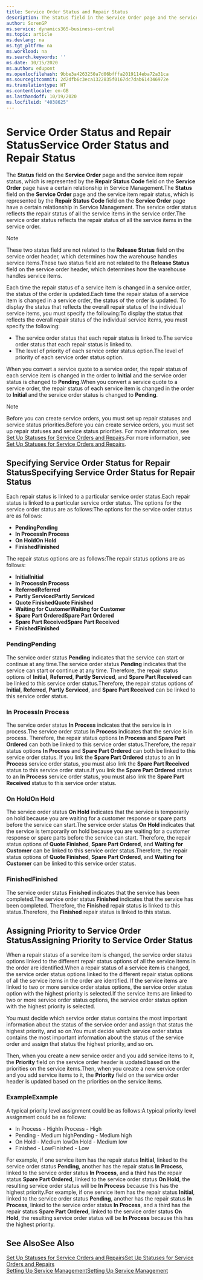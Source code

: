 ```yaml
---
title: Service Order Status and Repair Status
description: The Status field in the Service Order page and the service item repair status, which is represented by the Repair Status Code field in the Service Order page have a certain relationship in Service Management. The service order status reflects the repair status of all the service items in the service order.
author: SorenGP
ms.service: dynamics365-business-central
ms.topic: article
ms.devlang: na
ms.tgt_pltfrm: na
ms.workload: na
ms.search.keywords: ''
ms.date: 10/15/2020
ms.author: edupont
ms.openlocfilehash: 9bbe3a4263250a7d06bfffa2019114eba72a31ca
ms.sourcegitcommit: 2d2dfb6c3eca1322835f0167dc7dab614346972e
ms.translationtype: HT
ms.contentlocale: en-GB
ms.lasthandoff: 10/19/2020
ms.locfileid: "4038625"
---
```

# <a name="service-order-status-and-repair-status"></a><span data-ttu-id="091a1-104">Service Order Status and Repair Status</span><span class="sxs-lookup"><span data-stu-id="091a1-104">Service Order Status and Repair Status</span></span>

<span data-ttu-id="091a1-105">The **Status** field on the **Service Order** page and the service item repair status, which is represented by the **Repair Status Code** field on the **Service Order** page have a certain relationship in Service Management.</span><span class="sxs-lookup"><span data-stu-id="091a1-105">The **Status** field on the **Service Order** page and the service item repair status, which is represented by the **Repair Status Code** field on the **Service Order** page have a certain relationship in Service Management.</span></span> <span data-ttu-id="091a1-106">The service order status reflects the repair status of all the service items in the service order.</span><span class="sxs-lookup"><span data-stu-id="091a1-106">The service order status reflects the repair status of all the service items in the service order.</span></span>  

> [!NOTE]  
> <span data-ttu-id="091a1-107">These two status field are not related to the **Release Status** field on the service order header, which determines how the warehouse handles service items.</span><span class="sxs-lookup"><span data-stu-id="091a1-107">These two status field are not related to the **Release Status** field on the service order header, which determines how the warehouse handles service items.</span></span>  

<span data-ttu-id="091a1-108">Each time the repair status of a service item is changed in a service order, the status of the order is updated.</span><span class="sxs-lookup"><span data-stu-id="091a1-108">Each time the repair status of a service item is changed in a service order, the status of the order is updated.</span></span> <span data-ttu-id="091a1-109">To display the status that reflects the overall repair status of the individual service items, you must specify the following:</span><span class="sxs-lookup"><span data-stu-id="091a1-109">To display the status that reflects the overall repair status of the individual service items, you must specify the following:</span></span>  

* <span data-ttu-id="091a1-110">The service order status that each repair status is linked to.</span><span class="sxs-lookup"><span data-stu-id="091a1-110">The service order status that each repair status is linked to.</span></span>  
* <span data-ttu-id="091a1-111">The level of priority of each service order status option.</span><span class="sxs-lookup"><span data-stu-id="091a1-111">The level of priority of each service order status option.</span></span>  

<span data-ttu-id="091a1-112">When you convert a service quote to a service order, the repair status of each service item is changed in the order to **Initial** and the service order status is changed to **Pending**.</span><span class="sxs-lookup"><span data-stu-id="091a1-112">When you convert a service quote to a service order, the repair status of each service item is changed in the order to **Initial** and the service order status is changed to **Pending**.</span></span>  

> [!NOTE]
> <span data-ttu-id="091a1-113">Before you can create service orders, you must set up repair statuses and service status priorities.</span><span class="sxs-lookup"><span data-stu-id="091a1-113">Before you can create service orders, you must set up repair statuses and service status priorities.</span></span> <span data-ttu-id="091a1-114">For more information, see [Set Up Statuses for Service Orders and Repairs](service-order-repair-status.md).</span><span class="sxs-lookup"><span data-stu-id="091a1-114">For more information, see [Set Up Statuses for Service Orders and Repairs](service-order-repair-status.md).</span></span>

## <a name="specifying-service-order-status-for-repair-status"></a><span data-ttu-id="091a1-115">Specifying Service Order Status for Repair Status</span><span class="sxs-lookup"><span data-stu-id="091a1-115">Specifying Service Order Status for Repair Status</span></span>

<span data-ttu-id="091a1-116">Each repair status is linked to a particular service order status.</span><span class="sxs-lookup"><span data-stu-id="091a1-116">Each repair status is linked to a particular service order status.</span></span> <span data-ttu-id="091a1-117">The options for the service order status are as follows:</span><span class="sxs-lookup"><span data-stu-id="091a1-117">The options for the service order status are as follows:</span></span>

* <span data-ttu-id="091a1-118">**Pending**</span><span class="sxs-lookup"><span data-stu-id="091a1-118">**Pending**</span></span>
* <span data-ttu-id="091a1-119">**In Process**</span><span class="sxs-lookup"><span data-stu-id="091a1-119">**In Process**</span></span>
* <span data-ttu-id="091a1-120">**On Hold**</span><span class="sxs-lookup"><span data-stu-id="091a1-120">**On Hold**</span></span>
* <span data-ttu-id="091a1-121">**Finished**</span><span class="sxs-lookup"><span data-stu-id="091a1-121">**Finished**</span></span>

<span data-ttu-id="091a1-122">The repair status options are as follows:</span><span class="sxs-lookup"><span data-stu-id="091a1-122">The repair status options are as follows:</span></span>

* <span data-ttu-id="091a1-123">**Initial**</span><span class="sxs-lookup"><span data-stu-id="091a1-123">**Initial**</span></span>
* <span data-ttu-id="091a1-124">**In Process**</span><span class="sxs-lookup"><span data-stu-id="091a1-124">**In Process**</span></span>
* <span data-ttu-id="091a1-125">**Referred**</span><span class="sxs-lookup"><span data-stu-id="091a1-125">**Referred**</span></span>
* <span data-ttu-id="091a1-126">**Partly Serviced**</span><span class="sxs-lookup"><span data-stu-id="091a1-126">**Partly Serviced**</span></span>
* <span data-ttu-id="091a1-127">**Quote Finished**</span><span class="sxs-lookup"><span data-stu-id="091a1-127">**Quote Finished**</span></span>
* <span data-ttu-id="091a1-128">**Waiting for Customer**</span><span class="sxs-lookup"><span data-stu-id="091a1-128">**Waiting for Customer**</span></span>
* <span data-ttu-id="091a1-129">**Spare Part Ordered**</span><span class="sxs-lookup"><span data-stu-id="091a1-129">**Spare Part Ordered**</span></span>
* <span data-ttu-id="091a1-130">**Spare Part Received**</span><span class="sxs-lookup"><span data-stu-id="091a1-130">**Spare Part Received**</span></span>
* <span data-ttu-id="091a1-131">**Finished**</span><span class="sxs-lookup"><span data-stu-id="091a1-131">**Finished**</span></span>  

### <a name="pending"></a><span data-ttu-id="091a1-132">Pending</span><span class="sxs-lookup"><span data-stu-id="091a1-132">Pending</span></span>

<span data-ttu-id="091a1-133">The service order status **Pending** indicates that the service can start or continue at any time.</span><span class="sxs-lookup"><span data-stu-id="091a1-133">The service order status **Pending** indicates that the service can start or continue at any time.</span></span> <span data-ttu-id="091a1-134">Therefore, the repair status options of **Initial**, **Referred**, **Partly Serviced**, and **Spare Part Received** can be linked to this service order status.</span><span class="sxs-lookup"><span data-stu-id="091a1-134">Therefore, the repair status options of **Initial**, **Referred**, **Partly Serviced**, and **Spare Part Received** can be linked to this service order status.</span></span>  

### <a name="in-process"></a><span data-ttu-id="091a1-135">In Process</span><span class="sxs-lookup"><span data-stu-id="091a1-135">In Process</span></span>

<span data-ttu-id="091a1-136">The service order status **In Process** indicates that the service is in process.</span><span class="sxs-lookup"><span data-stu-id="091a1-136">The service order status **In Process** indicates that the service is in process.</span></span> <span data-ttu-id="091a1-137">Therefore, the repair status options **In Process** and **Spare Part Ordered** can both be linked to this service order status.</span><span class="sxs-lookup"><span data-stu-id="091a1-137">Therefore, the repair status options **In Process** and **Spare Part Ordered** can both be linked to this service order status.</span></span> <span data-ttu-id="091a1-138">If you link the **Spare Part Ordered** status to an **In Process** service order status, you must also link the **Spare Part Received** status to this service order status.</span><span class="sxs-lookup"><span data-stu-id="091a1-138">If you link the **Spare Part Ordered** status to an **In Process** service order status, you must also link the **Spare Part Received** status to this service order status.</span></span>  

### <a name="on-hold"></a><span data-ttu-id="091a1-139">On Hold</span><span class="sxs-lookup"><span data-stu-id="091a1-139">On Hold</span></span>

<span data-ttu-id="091a1-140">The service order status **On Hold** indicates that the service is temporarily on hold because you are waiting for a customer response or spare parts before the service can start.</span><span class="sxs-lookup"><span data-stu-id="091a1-140">The service order status **On Hold** indicates that the service is temporarily on hold because you are waiting for a customer response or spare parts before the service can start.</span></span> <span data-ttu-id="091a1-141">Therefore, the repair status options of **Quote Finished**, **Spare Part Ordered**, and **Waiting for Customer** can be linked to this service order status.</span><span class="sxs-lookup"><span data-stu-id="091a1-141">Therefore, the repair status options of **Quote Finished**, **Spare Part Ordered**, and **Waiting for Customer** can be linked to this service order status.</span></span>  

### <a name="finished"></a><span data-ttu-id="091a1-142">Finished</span><span class="sxs-lookup"><span data-stu-id="091a1-142">Finished</span></span>

<span data-ttu-id="091a1-143">The service order status **Finished** indicates that the service has been completed.</span><span class="sxs-lookup"><span data-stu-id="091a1-143">The service order status **Finished** indicates that the service has been completed.</span></span> <span data-ttu-id="091a1-144">Therefore, the **Finished** repair status is linked to this status.</span><span class="sxs-lookup"><span data-stu-id="091a1-144">Therefore, the **Finished** repair status is linked to this status.</span></span>  

## <a name="assigning-priority-to-service-order-status"></a><span data-ttu-id="091a1-145">Assigning Priority to Service Order Status</span><span class="sxs-lookup"><span data-stu-id="091a1-145">Assigning Priority to Service Order Status</span></span>

<span data-ttu-id="091a1-146">When a repair status of a service item is changed, the service order status options linked to the different repair status options of all the service items in the order are identified.</span><span class="sxs-lookup"><span data-stu-id="091a1-146">When a repair status of a service item is changed, the service order status options linked to the different repair status options of all the service items in the order are identified.</span></span> <span data-ttu-id="091a1-147">If the service items are linked to two or more service order status options, the service order status option with the highest priority is selected.</span><span class="sxs-lookup"><span data-stu-id="091a1-147">If the service items are linked to two or more service order status options, the service order status option with the highest priority is selected.</span></span>  

<span data-ttu-id="091a1-148">You must decide which service order status contains the most important information about the status of the service order and assign that status the highest priority, and so on.</span><span class="sxs-lookup"><span data-stu-id="091a1-148">You must decide which service order status contains the most important information about the status of the service order and assign that status the highest priority, and so on.</span></span>  

<span data-ttu-id="091a1-149">Then, when you create a new service order and you add service items to it, the **Priority** field on the service order header is updated based on the priorities on the service items.</span><span class="sxs-lookup"><span data-stu-id="091a1-149">Then, when you create a new service order and you add service items to it, the **Priority** field on the service order header is updated based on the priorities on the service items.</span></span>  

### <a name="example"></a><span data-ttu-id="091a1-150">Example</span><span class="sxs-lookup"><span data-stu-id="091a1-150">Example</span></span>

<span data-ttu-id="091a1-151">A typical priority level assignment could be as follows:</span><span class="sxs-lookup"><span data-stu-id="091a1-151">A typical priority level assignment could be as follows:</span></span>  

* <span data-ttu-id="091a1-152">In Process - High</span><span class="sxs-lookup"><span data-stu-id="091a1-152">In Process - High</span></span>  
* <span data-ttu-id="091a1-153">Pending - Medium high</span><span class="sxs-lookup"><span data-stu-id="091a1-153">Pending - Medium high</span></span>  
* <span data-ttu-id="091a1-154">On Hold - Medium low</span><span class="sxs-lookup"><span data-stu-id="091a1-154">On Hold - Medium low</span></span>  
* <span data-ttu-id="091a1-155">Finished - Low</span><span class="sxs-lookup"><span data-stu-id="091a1-155">Finished - Low</span></span>  

<span data-ttu-id="091a1-156">For example, if one service item has the repair status **Initial**, linked to the service order status **Pending**, another has the repair status **In Process**, linked to the service order status **In Process**, and a third has the repair status **Spare Part Ordered**, linked to the service order status **On Hold**, the resulting service order status will be **In Process** because this has the highest priority.</span><span class="sxs-lookup"><span data-stu-id="091a1-156">For example, if one service item has the repair status **Initial**, linked to the service order status **Pending**, another has the repair status **In Process**, linked to the service order status **In Process**, and a third has the repair status **Spare Part Ordered**, linked to the service order status **On Hold**, the resulting service order status will be **In Process** because this has the highest priority.</span></span>  

## <a name="see-also"></a><span data-ttu-id="091a1-157">See Also</span><span class="sxs-lookup"><span data-stu-id="091a1-157">See Also</span></span>

[<span data-ttu-id="091a1-158">Set Up Statuses for Service Orders and Repairs</span><span class="sxs-lookup"><span data-stu-id="091a1-158">Set Up Statuses for Service Orders and Repairs</span></span>](service-order-repair-status.md)  
[<span data-ttu-id="091a1-159">Setting Up Service Management</span><span class="sxs-lookup"><span data-stu-id="091a1-159">Setting Up Service Management</span></span>](service-setup-service.md)  
